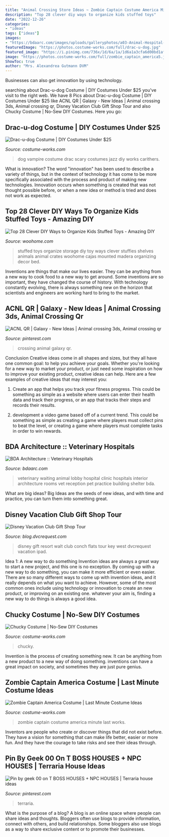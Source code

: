 ```yaml
---
title: "Animal Crossing Store Ideas ~ Zombie Captain Costume America Minute Last Works"
description: "Top 28 clever diy ways to organize kids stuffed toys"
date: "2022-12-26"
categories:
- "ideas"
tags: ["ideas"]
images:
- "https://bdaarc.com/images/uploads/galleryphotos/a03-Animal-Hospital-Waiting-Room.jpg"
featuredImage: "https://photos.costume-works.com/full/drac-u-dog.jpg"
featured_image: "https://i.pinimg.com/736x/1d/6a/1a/1d6a1a3cfa6d00bd1afadaf88f03a6f1.jpg"
image: "https://photos.costume-works.com/full/zombie_captain_america5.jpg"
ShowToc: true
author: "Mrs. Alexandrea Gutmann DVM"
---
```



Businesses can also get innovation by using technology.

	

		
searching about Drac-u-dog Costume | DIY Costumes Under $25 you've visit to the right web. We have 8 Pics about Drac-u-dog Costume | DIY Costumes Under $25 like ACNL QR | Galaxy - New Ideas | Animal crossing 3ds, Animal crossing qr, Disney Vacation Club Gift Shop Tour and also Chucky Costume | No-Sew DIY Costumes. Here you go:
		
    
## Drac-u-dog Costume | DIY Costumes Under $25

<img loading=lazy src="https://photos.costume-works.com/full/drac-u-dog.jpg" onerror="this.onerror=null;this.src='https://tse2.mm.bing.net/th?id=OIP.tnaPeJjEZxDbASmlYI_X3AAAAA&amp;pid=15.1';" alt="Drac-u-dog Costume | DIY Costumes Under $25">

_Source: costume-works.com_

>dog vampire costume drac scary costumes jazz diy works carithers. 

	

What is innovation?
The word "innovation" has been used to describe a variety of things, but in the context of technology it has come to be more specifically associated with the process and product of making new technologies. Innovation occurs when something is created that was not thought possible before, or when a new idea or method is tried and does not work as expected.

    
## Top 28 Clever DIY Ways To Organize Kids Stuffed Toys - Amazing DIY

<img loading=lazy src="http://www.woohome.com/wp-content/uploads/2015/02/Stuffed-Toy-Storage-woohome-20.jpg" onerror="this.onerror=null;this.src='https://tse2.mm.bing.net/th?id=OIP.egPhH-IoAUxJVoljFySnVwHaJ3&amp;pid=15.1';" alt="Top 28 Clever DIY Ways to Organize Kids Stuffed Toys - Amazing DIY">

_Source: woohome.com_

>stuffed toys organize storage diy toy ways clever stuffies shelves animals animal crates woohome cajas mounted madera organizing decor bed. 

	

Inventions are things that make our lives easier. They can be anything from a new way to cook food to a new way to get around. Some inventions are so important, they have changed the course of history. With technology constantly evolving, there is always something new on the horizon that scientists and engineers are working hard to bring to the market.

    
## ACNL QR | Galaxy - New Ideas | Animal Crossing 3ds, Animal Crossing Qr

<img loading=lazy src="https://i.pinimg.com/736x/3d/cf/e2/3dcfe2bf2207b3e287449d507478570e.jpg" onerror="this.onerror=null;this.src='https://tse2.mm.bing.net/th?id=OIP.MPYe2WOrPfuPS3VOO8DPlAHaLH&amp;pid=15.1';" alt="ACNL QR | Galaxy - New Ideas | Animal crossing 3ds, Animal crossing qr">

_Source: pinterest.com_

>crossing animal galaxy qr. 

	

Conclusion
Creative ideas come in all shapes and sizes, but they all have one common goal: to help you achieve your goals. Whether you're looking for a new way to market your product, or just need some inspiration on how to improve your existing product, creative ideas can help. Here are a few examples of creative ideas that may interest you: 
1. Create an app that helps you track your fitness progress. This could be something as simple as a website where users can enter their health data and track their progress, or an app that tracks their steps and records their results.

2. development a video game based off of a current trend. This could be something as simple as creating a game where players must collect pins to beat the level, or creating a game where players must complete tasks in order to win rewards.


    
## BDA Architecture :: Veterinary Hospitals

<img loading=lazy src="https://bdaarc.com/images/uploads/galleryphotos/a03-Animal-Hospital-Waiting-Room.jpg" onerror="this.onerror=null;this.src='https://tse2.mm.bing.net/th?id=OIP.lS1rNKI6E2gvshYhUgitCAHaE8&amp;pid=15.1';" alt="BDA Architecture :: Veterinary Hospitals">

_Source: bdaarc.com_

>veterinary waiting animal lobby hospital clinic hospitals interior architecture rooms vet reception pet practice building shelter bda. 

	

What are big ideas?
Big Ideas are the seeds of new ideas, and with time and practice, you can turn them into something great.

    
## Disney Vacation Club Gift Shop Tour

<img loading=lazy src="https://blog.dvcrequest.com/wp-content/uploads/2013/02/ipad-324.jpg" onerror="this.onerror=null;this.src='https://tse4.mm.bing.net/th?id=OIP.aMSWuywzhuRCVZYBTnwQHQHaFi&amp;pid=15.1';" alt="Disney Vacation Club Gift Shop Tour">

_Source: blog.dvcrequest.com_

>disney gift resort walt club conch flats tour key west dvcrequest vacation ipad. 

	

Idea 1: A new way to do something
Invention ideas are always a great way to start a new project, and this one is no exception. By coming up with a new way to do something, you can make it more efficient or even easier. There are so many different ways to come up with invention ideas, and it really depends on what you want to achieve. However, some of the most common ones include using technology or innovation to create an new product, or improving on an existing one. whatever your aim is, finding a new way to do things is always a good idea.

    
## Chucky Costume | No-Sew DIY Costumes

<img loading=lazy src="https://photos.costume-works.com/full/chucky280.jpg" onerror="this.onerror=null;this.src='https://tse4.mm.bing.net/th?id=OIP.UaT43-DER33s-IaIuhSoIwHaNY&amp;pid=15.1';" alt="Chucky Costume | No-Sew DIY Costumes">

_Source: costume-works.com_

>chucky. 

	

Invention is the process of creating something new. It can be anything from a new product to a new way of doing something. inventions can have a great impact on society, and sometimes they are just pure genius.

    
## Zombie Captain America Costume | Last Minute Costume Ideas

<img loading=lazy src="https://photos.costume-works.com/full/zombie_captain_america5.jpg" onerror="this.onerror=null;this.src='https://tse1.mm.bing.net/th?id=OIP.veIGofr-K-6Pkdt8crQgygHaMN&amp;pid=15.1';" alt="Zombie Captain America Costume | Last Minute Costume Ideas">

_Source: costume-works.com_

>zombie captain costume america minute last works. 

	

Inventors are people who create or discover things that did not exist before. They have a vision for something that can make life better, easier or more fun. And they have the courage to take risks and see their ideas through.

    
## Pin By Geek 00 On T BOSS HOUSES + NPC HOUSES | Terraria House Ideas

<img loading=lazy src="https://i.pinimg.com/736x/1d/6a/1a/1d6a1a3cfa6d00bd1afadaf88f03a6f1.jpg" onerror="this.onerror=null;this.src='https://tse4.mm.bing.net/th?id=OIP.PMqp942xp0wlnfgVW1UW9QHaKI&amp;pid=15.1';" alt="Pin by geek 00 on T BOSS HOUSES + NPC HOUSES | Terraria house ideas">

_Source: pinterest.com_

>terraria. 

	

What is the purpose of a blog?
A blog is an online space where people can share ideas and thoughts. Bloggers often use blogs to provide information, connect with others, and build relationships. Some bloggers also use blogs as a way to share exclusive content or to promote their businesses.

